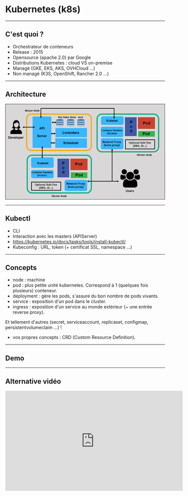 # Kubernetes (k8s)
<!-- .slide: class="slide" -->  

----

## C'est quoi ?
<!-- .slide: class="slide" -->  

* Orchestrateur de conteneurs
* Release : 2015  
* Opensource (apache 2.0) par Google  
* Distributions Kubernetes : cloud VS on-premise  
* Managé (GKE, EKS, AKS, OVHCloud ...)  
* Non managé (K3S, OpenShift, Rancher 2.0 ...)

----

## Architecture
<!-- .slide: class="slide" -->  

![](kubernetes/img/archi_k8s.png)  

----

## Kubectl
<!-- .slide: class="slide" -->  

* CLI
* Interaction avec les masters (APIServer)  
* https://kubernetes.io/docs/tasks/tools/install-kubectl/  
* Kubeconfig : URL, token (+ certificat SSL, namespace ...)  

----

## Concepts
<!-- .slide: class="slide" -->  

* node : machine
* pod : plus petite unité kubernetes. Correspond à 1 (quelques fois plusieurs) conteneur.  
* deployment : gère les pods, s'assure du bon nombre de pods vivants.  
* service : exposition d'un pod dans le cluster.  
* ingress : exposition d'un service au monde extérieur (~ une entrée reverse proxy).  

Et tellement d'autres (secret, serviceaccount, replicaset, configmap, persistentvolumeclaim ...) !  
+ vos propres concepts : CRD (Custom Resource Definition).

----

## Demo
<!-- .slide: class="slide" -->  



----

## Alternative vidéo
<!-- .slide: class="slide" -->  

<iframe width="560" height="315" src="https://www.youtube.com/embed/aSrqRSk43lY" frameborder="0" allow="accelerometer; autoplay; encrypted-media; gyroscope; picture-in-picture" allowfullscreen></iframe>  

